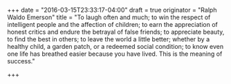 +++
date = "2016-03-15T23:33:17-04:00"
draft = true
originator = "Ralph Waldo Emerson"
title = "To laugh often and much; to win the respect of intelligent people and the affection of children; to earn the appreciation of honest critics and endure the betrayal of false friends; to appreciate beauty, to find the best in others; to leave the world a little better; whether by a healthy child, a garden patch, or a redeemed social condition; to know even one life has breathed easier because you have lived. This is the meaning of success."

+++
